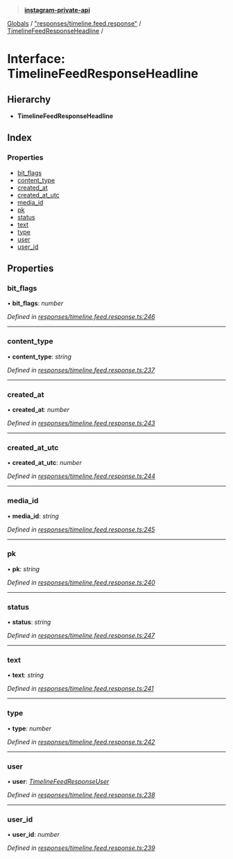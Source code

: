 > **[instagram-private-api](../README.md)**

[Globals](../globals.md) / ["responses/timeline.feed.response"](../modules/_responses_timeline_feed_response_.md) / [TimelineFeedResponseHeadline](_responses_timeline_feed_response_.timelinefeedresponseheadline.md) /

# Interface: TimelineFeedResponseHeadline

## Hierarchy

* **TimelineFeedResponseHeadline**

## Index

### Properties

* [bit_flags](_responses_timeline_feed_response_.timelinefeedresponseheadline.md#bit_flags)
* [content_type](_responses_timeline_feed_response_.timelinefeedresponseheadline.md#content_type)
* [created_at](_responses_timeline_feed_response_.timelinefeedresponseheadline.md#created_at)
* [created_at_utc](_responses_timeline_feed_response_.timelinefeedresponseheadline.md#created_at_utc)
* [media_id](_responses_timeline_feed_response_.timelinefeedresponseheadline.md#media_id)
* [pk](_responses_timeline_feed_response_.timelinefeedresponseheadline.md#pk)
* [status](_responses_timeline_feed_response_.timelinefeedresponseheadline.md#status)
* [text](_responses_timeline_feed_response_.timelinefeedresponseheadline.md#text)
* [type](_responses_timeline_feed_response_.timelinefeedresponseheadline.md#type)
* [user](_responses_timeline_feed_response_.timelinefeedresponseheadline.md#user)
* [user_id](_responses_timeline_feed_response_.timelinefeedresponseheadline.md#user_id)

## Properties

###  bit_flags

• **bit_flags**: *number*

*Defined in [responses/timeline.feed.response.ts:246](https://github.com/Nerixyz/instagram-private-api/blob/e5037ee/src/responses/timeline.feed.response.ts#L246)*

___

###  content_type

• **content_type**: *string*

*Defined in [responses/timeline.feed.response.ts:237](https://github.com/Nerixyz/instagram-private-api/blob/e5037ee/src/responses/timeline.feed.response.ts#L237)*

___

###  created_at

• **created_at**: *number*

*Defined in [responses/timeline.feed.response.ts:243](https://github.com/Nerixyz/instagram-private-api/blob/e5037ee/src/responses/timeline.feed.response.ts#L243)*

___

###  created_at_utc

• **created_at_utc**: *number*

*Defined in [responses/timeline.feed.response.ts:244](https://github.com/Nerixyz/instagram-private-api/blob/e5037ee/src/responses/timeline.feed.response.ts#L244)*

___

###  media_id

• **media_id**: *string*

*Defined in [responses/timeline.feed.response.ts:245](https://github.com/Nerixyz/instagram-private-api/blob/e5037ee/src/responses/timeline.feed.response.ts#L245)*

___

###  pk

• **pk**: *string*

*Defined in [responses/timeline.feed.response.ts:240](https://github.com/Nerixyz/instagram-private-api/blob/e5037ee/src/responses/timeline.feed.response.ts#L240)*

___

###  status

• **status**: *string*

*Defined in [responses/timeline.feed.response.ts:247](https://github.com/Nerixyz/instagram-private-api/blob/e5037ee/src/responses/timeline.feed.response.ts#L247)*

___

###  text

• **text**: *string*

*Defined in [responses/timeline.feed.response.ts:241](https://github.com/Nerixyz/instagram-private-api/blob/e5037ee/src/responses/timeline.feed.response.ts#L241)*

___

###  type

• **type**: *number*

*Defined in [responses/timeline.feed.response.ts:242](https://github.com/Nerixyz/instagram-private-api/blob/e5037ee/src/responses/timeline.feed.response.ts#L242)*

___

###  user

• **user**: *[TimelineFeedResponseUser](_responses_timeline_feed_response_.timelinefeedresponseuser.md)*

*Defined in [responses/timeline.feed.response.ts:238](https://github.com/Nerixyz/instagram-private-api/blob/e5037ee/src/responses/timeline.feed.response.ts#L238)*

___

###  user_id

• **user_id**: *number*

*Defined in [responses/timeline.feed.response.ts:239](https://github.com/Nerixyz/instagram-private-api/blob/e5037ee/src/responses/timeline.feed.response.ts#L239)*